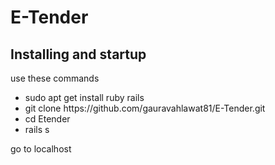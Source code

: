 # E-Tender
<p>
<h2>Installing and startup</h2>
  use these commands
  <ul>
    <li> sudo apt get install ruby rails</li>
    <li> git clone https://github.com/gauravahlawat81/E-Tender.git</li>
    <li> cd Etender</li>
    <li> rails s</li>
  </ul>
  go to localhost
</p>
